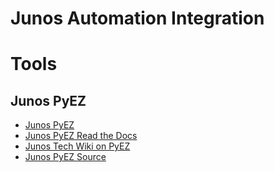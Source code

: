 Junos Automation Integration
============================

Tools
=====

Junos PyEZ
----------

-	[Junos PyEZ](https://www.juniper.net/techpubs/en_US/release-independent/junos-pyez/information-products/pathway-pages/index.html)
-	[Junos PyEZ Read the Docs](http://junos-pyez.readthedocs.org/en/1.0.2/)
-	[Junos Tech Wiki on PyEZ](https://techwiki.juniper.net/Automation_Scripting/010_Getting_Started_and_Reference/Junos_PyEZ)
-	[Junos PyEZ Source](https://github.com/Juniper/py-junos-eznc)
